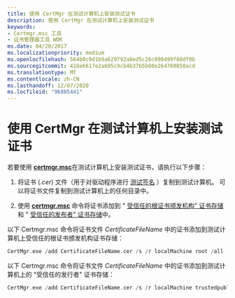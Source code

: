 ```yaml
---
title: 使用 CertMgr 在测试计算机上安装测试证书
description: 使用 CertMgr 在测试计算机上安装测试证书
keywords:
- Certmgr.msc 工具
- 证书管理器工具 WDK
ms.date: 04/20/2017
ms.localizationpriority: medium
ms.openlocfilehash: 564b8c0d1b9a629792a8ed5c26c098499f88df0b
ms.sourcegitcommit: 418e6617e2a695c9cb4b37b5b60e264760858acd
ms.translationtype: MT
ms.contentlocale: zh-CN
ms.lasthandoff: 12/07/2020
ms.locfileid: "96805441"
---
```

# <a name="using-certmgr-to-install-test-certificates-on-a-test-computer"></a>使用 CertMgr 在测试计算机上安装测试证书


若要使用 [**certmgr.msc**](../devtest/certmgr.md)在测试计算机上安装测试证书，请执行以下步骤：

1.  将证书 (*.cer*) 文件（用于对驱动程序进行 [测试签名](test-signing-driver-packages.md) ）复制到测试计算机。 可以将证书文件复制到测试计算机上的任何目录中。

2.  使用 [**certmgr.msc**](../devtest/certmgr.md) 命令将证书添加到 " [受信任的根证书颁发机构" 证书存储](trusted-root-certification-authorities-certificate-store.md) 和 " [受信任的发布者" 证书存储](trusted-publishers-certificate-store.md)中。

以下 Certmgr.msc 命令将证书文件 *CertificateFileName* 中的证书添加到测试计算机上受信任的根证书颁发机构证书存储：

```cpp
CertMgr.exe /add CertificateFileName.cer /s /r localMachine root /all
```

以下 Certmgr.msc 命令将证书文件 *CertificateFileName* 中的证书添加到测试计算机上的 "受信任的发行者" 证书存储：

```cpp
CertMgr.exe /add CertificateFileName.cer /s /r localMachine trustedpublisher
```

 

